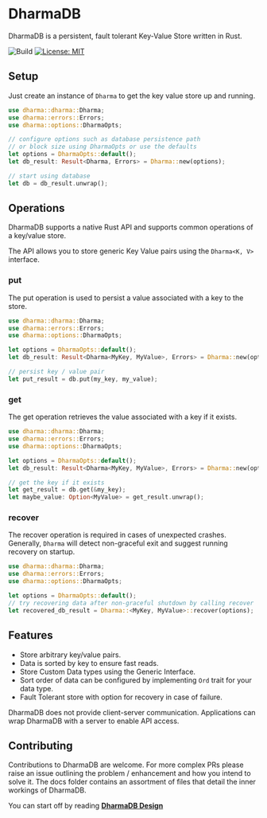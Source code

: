 # DharmaDB

DharmaDB is a persistent, fault tolerant Key-Value Store written in Rust.


![Build](https://github.com/sushrut141/dharma/workflows/Build/badge.svg)
[![License: MIT](https://img.shields.io/badge/License-MIT-brightgreen.svg)](https://opensource.org/licenses/MIT)

## Setup
Just create an instance of `Dharma` to get the key value store up and running.
```rust
use dharma::dharma::Dharma;
use dharma::errors::Errors;
use dharma::options::DharmaOpts;

// configure options such as database persistence path
// or block size using DharmaOpts or use the defaults
let options = DharmaOpts::default();
let db_result: Result<Dharma, Errors> = Dharma::new(options);

// start using database
let db = db_result.unwrap();
```

## Operations
DharmaDB supports a native Rust API and supports common operations of a 
key/value store. 

The API allows you to store generic Key Value pairs
using the `Dharma<K, V>` interface.

### put

The put operation is used to persist a value associated with a key to the store.
```rust
use dharma::dharma::Dharma;
use dharma::errors::Errors;
use dharma::options::DharmaOpts;

let options = DharmaOpts::default();
let db_result: Result<Dharma<MyKey, MyValue>, Errors> = Dharma::new(options);

// persist key / value pair
let put_result = db.put(my_key, my_value);
```

### get

The get operation retrieves the value associated with a key if it exists.
```rust
use dharma::dharma::Dharma;
use dharma::errors::Errors;
use dharma::options::DharmaOpts;

let options = DharmaOpts::default();
let db_result: Result<Dharma<MyKey, MyValue>, Errors> = Dharma::new(options);

// get the key if it exists
let get_result = db.get(&my_key);
let maybe_value: Option<MyValue> = get_result.unwrap();
```

### recover
The recover operation is required in cases of unexpected crashes.
Generally, `Dharma` will detect non-graceful exit and suggest running
recovery on startup.
```rust
use dharma::dharma::Dharma;
use dharma::errors::Errors;
use dharma::options::DharmaOpts;

let options = DharmaOpts::default();
// try recovering data after non-graceful shutdown by calling recover
let recovered_db_result = Dharma::<MyKey, MyValue>::recover(options);
```

## Features
* Store arbitrary key/value pairs.
* Data is sorted by key to ensure fast reads.
* Store Custom Data types using the Generic Interface.
* Sort order of data can be configured by implementing `Ord` trait
  for your data type.
* Fault Tolerant store with option for recovery in case of failure.

DharmaDB does not provide client-server communication. Applications can wrap
DharmaDB with a server to enable API access.

## Contributing
Contributions to DharmaDB are welcome. For more complex PRs please
raise an issue outlining the problem / enhancement and how you intend to
solve it. The docs folder contains an assortment of files that detail the 
inner workings of DharmaDB.

You can start off by reading **[DharmaDB Design](doc/dharmadb_design.md)**



